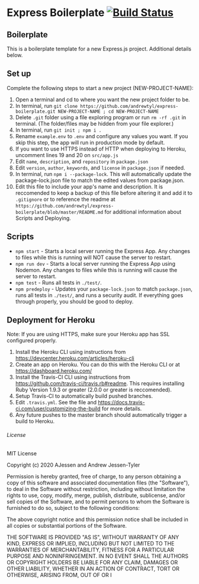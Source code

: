 # Express Boilerplate [![Build Status](https://travis-ci.org/andrewtyl/express-boilerplate.svg?branch=master)](https://travis-ci.org/andrewtyl/express-boilerplate)
## Boilerplate

This is a boilerplate template for a new Express.js project. Additional details below.

## Set up

Complete the following steps to start a new project (NEW-PROJECT-NAME):

1. Open a terminal and cd to where you want the new project folder to be.
2. In terminal, run `git clone https://github.com/andrewtyl/express-boilerplate.git NEW-PROJECT-NAME ; cd NEW-PROJECT-NAME`
3. Delete `.git` folder using a file exploring program or run `rm -rf .git` in terminal. (The folder/files may be hidden from your file explorer.)
4. In terminal, run `git init ; npm i .`
5. Rename `example.env` to `.env` and configure any values you want. If you skip this step, the app will run in production mode by default.
6. If you want to use HTTPS instead of HTTP when deploying to Heroku, uncomment lines 19 and 20 on `src/app.js`
7. Edit `name`, `description`, and `repository` in `package.json`
8. Edit `version`, `author`, `keywords`, and `license` in `package.json` if needed.
9. In terminal, run `npm i --package-lock`. This will automatically update the package-lock.json file to match the edited values from package.json.
10. Edit this file to include your app's name and description. It is reccomended to keep a backup of this file before altering it and add it to `.gitignore` or to reference the readme at `https://github.com/andrewtyl/express-boilerplate/blob/master/README.md` for additional information about Scripts and Deploying.

## Scripts
* `npm start` - Starts a local server running the Express App. Any changes to files while this is running will NOT cause the server to restart.
* `npm run dev` - Starts a local server running the Express App using Nodemon. Any changes to files while this is running will cause the server to restart.
* `npm test` - Runs all tests in `./test/`.
* `npm predeploy` - Updates your `package-lock.json` to match `package.json`, runs all tests in `./test/`, and runs a security audit. If everything goes through properly, you should be good to deploy.

## Deployment for Heroku
Note: If you are using HTTPS, make sure your Heroku app has SSL configured properly.

1. Install the Heroku CLI using instructions from https://devcenter.heroku.com/articles/heroku-cli 
2. Create an app on Heroku. You can do this with the Heroku CLI or at https://dashboard.heroku.com/
3. Install the Travis-CI CLI using instructions from https://github.com/travis-ci/travis.rb#readme. This requires installing Ruby Version 1.9.3 or greater (2.0.0 or greater is reccomended).
4. Setup Travis-CI to automatically build pushed branches.
5. Edit `.travis.yml`. See the file and https://docs.travis-ci.com/user/customizing-the-build for more details.
6. Any future pushes to the master branch should automatically trigger a build to Heroku.


###### License
MIT License

Copyright (c) 2020 AJessen and Andrew Jessen-Tyler

Permission is hereby granted, free of charge, to any person obtaining a copy
of this software and associated documentation files (the "Software"), to deal
in the Software without restriction, including without limitation the rights
to use, copy, modify, merge, publish, distribute, sublicense, and/or sell
copies of the Software, and to permit persons to whom the Software is
furnished to do so, subject to the following conditions:

The above copyright notice and this permission notice shall be included in all
copies or substantial portions of the Software.

THE SOFTWARE IS PROVIDED "AS IS", WITHOUT WARRANTY OF ANY KIND, EXPRESS OR
IMPLIED, INCLUDING BUT NOT LIMITED TO THE WARRANTIES OF MERCHANTABILITY,
FITNESS FOR A PARTICULAR PURPOSE AND NONINFRINGEMENT. IN NO EVENT SHALL THE
AUTHORS OR COPYRIGHT HOLDERS BE LIABLE FOR ANY CLAIM, DAMAGES OR OTHER
LIABILITY, WHETHER IN AN ACTION OF CONTRACT, TORT OR OTHERWISE, ARISING FROM,
OUT OF OR I
